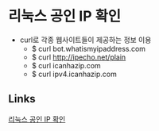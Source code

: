 # 리눅스 공인 IP 확인

- curl로 각종 웹사이트들이 제공하는 정보 이용
    - $ curl bot.whatismyipaddress.com
    - $ curl http://ipecho.net/plain
    - $ curl icanhazip.com
    - $ curl ipv4.icanhazip.com


## Links
[리눅스 공인 IP 확인](https://zetawiki.com/wiki/%EB%A6%AC%EB%88%85%EC%8A%A4_%EA%B3%B5%EC%9D%B8_IP_%ED%99%95%EC%9D%B8)